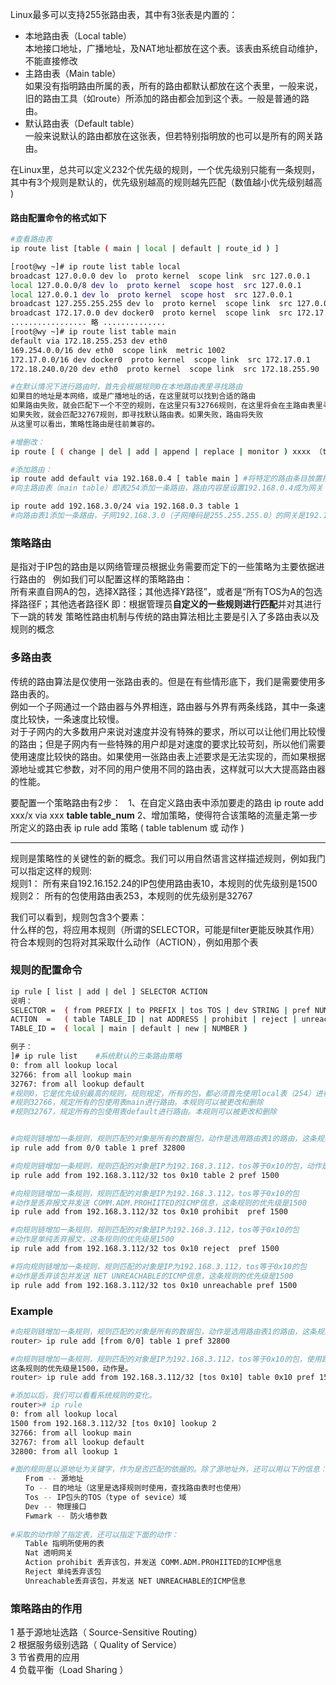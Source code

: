 Linux最多可以支持255张路由表，其中有3张表是内置的：  
* 本地路由表（Local table）  
本地接口地址，广播地址，及NAT地址都放在这个表。该表由系统自动维护，不能直接修改
* 主路由表（Main table）  
如果没有指明路由所属的表，所有的路由都默认都放在这个表里，一般来说，旧的路由工具（如route）所添加的路由都会加到这个表。一般是普通的路由。
* 默认路由表（Default table）  
一般来说默认的路由都放在这张表，但若特别指明放的也可以是所有的网关路由。
  
在Linux里，总共可以定义232个优先级的规则，一个优先级别只能有一条规则，其中有3个规则是默认的，优先级别越高的规则越先匹配（数值越小优先级别越高 )  

#### 路由配置命令的格式如下
```bash
#查看路由表
ip route list [table ( main | local | default | route_id ) ]  

[root@wy ~]# ip route list table local
broadcast 127.0.0.0 dev lo  proto kernel  scope link  src 127.0.0.1 
local 127.0.0.0/8 dev lo  proto kernel  scope host  src 127.0.0.1 
local 127.0.0.1 dev lo  proto kernel  scope host  src 127.0.0.1 
broadcast 127.255.255.255 dev lo  proto kernel  scope link  src 127.0.0.1 
broadcast 172.17.0.0 dev docker0  proto kernel  scope link  src 172.17.0.1 
................. 略 ..............
[root@wy ~]# ip route list table main
default via 172.18.255.253 dev eth0 
169.254.0.0/16 dev eth0  scope link  metric 1002 
172.17.0.0/16 dev docker0  proto kernel  scope link  src 172.17.0.1 
172.18.240.0/20 dev eth0  proto kernel  scope link  src 172.18.255.90 

#在默认情况下进行路由时，首先会根据规则0在本地路由表里寻找路由
如果目的地址是本网络，或是广播地址的话，在这里就可以找到合适的路由
如果路由失败，就会匹配下一个不空的规则，在这里只有32766规则，在这里将会在主路由表里寻找路由
如果失败，就会匹配32767规则，即寻找默认路由表。如果失败，路由将失败
从这里可以看出，策略性路由是往前兼容的。

#增删改：
ip route [ ( change | del | add | append | replace | monitor ) xxxx （table  main | local | default | route_id ]

#添加路由：
ip route add default via 192.168.0.4 [ table main ] #将特定的路由条目放置指定的路由表中
#向主路由表（main table）即表254添加一条路由，路由内容是设置192.168.0.4成为网关

ip route add 192.168.3.0/24 via 192.168.0.3 table 1 
#向路由表1添加一条路由，子网192.168.3.0（子网掩码是255.255.255.0）的网关是192.168.0.3
```

### 策略路由
是指对于IP包的路由是以网络管理员根据业务需要而定下的一些策略为主要依据进行路由的  
例如我们可以配置这样的策略路由：  
所有来直自网A的包，选择X路径；其他选择Y路径”，或者是“所有TOS为A的包选择路径F；其他选者路径K
即：根据管理员**自定义的一些规则进行匹配**并对其进行下一跳的转发
策略性路由机制与传统的路由算法相比主要是引入了多路由表以及规则的概念 

### 多路由表
传统的路由算法是仅使用一张路由表的。但是在有些情形底下，我们是需要使用多路由表的。  
例如一个子网通过一个路由器与外界相连，路由器与外界有两条线路，其中一条速度比较快，一条速度比较慢。  
对于子网内的大多数用户来说对速度并没有特殊的要求，所以可以让他们用比较慢的路由；但是子网内有一些特殊的用户却是对速度的要求比较苛刻，所以他们需要使用速度比较快的路由。如果使用一张路由表上述要求是无法实现的，而如果根据源地址或其它参数，对不同的用户使用不同的路由表，这样就可以大大提高路由器的性能。

要配置一个策略路由有2步：  
 1、在自定义路由表中添加要走的路由  ip route add xxx/x via xxx **table table_num**
 2、增加策略，使得符合该策略的流量走第一步所定义的路由表 ip rule add 策略 ( table tablenum 或 动作 )
 
 ---
规则是策略性的关键性的新的概念。我们可以用自然语言这样描述规则，例如我门可以指定这样的规则:  
规则1： 所有来自192.16.152.24的IP包使用路由表10，本规则的优先级别是1500  
规则2： 所有的包使用路由表253，本规则的优先级别是32767  

我们可以看到，规则包含3个要素：  
什么样的包，将应用本规则（所谓的SELECTOR，可能是filter更能反映其作用）  
符合本规则的包将对其采取什么动作（ACTION），例如用那个表  
 
### 规则的配置命令
```bash
ip rule [ list | add | del ] SELECTOR ACTION
说明：
SELECTOR =  ( from PREFIX | to PREFIX | tos TOS | dev STRING | pref NUMBER )
ACTION  =   ( table TABLE_ID | nat ADDRESS | prohibit | reject | unreachable | flowid CLASSID )
TABLE_ID =  ( local | main | default | new | NUMBER )

例子：
]# ip rule list    #系统默认的三条路由策略
0: from all lookup local
32766: from all lookup main
32767: from all lookup default 
#规则0，它是优先级别最高的规则，规则规定，所有的包，都必须首先使用local表（254）进行路由。本规则不能被更改和删除。
#规则32766，规定所有的包使用表main进行路由。本规则可以被更改和删除
#规则32767，规定所有的包使用表default进行路由。本规则可以被更改和删除


#向规则链增加一条规则，规则匹配的对象是所有的数据包，动作是选用路由表1的路由，这条规则的优先级是32800
ip rule add from 0/0 table 1 pref 32800

#向规则链增加一条规则，规则匹配的对象是IP为192.168.3.112，tos等于0x10的包，动作是使用路由表2，规则优先级1500
ip rule add from 192.168.3.112/32 tos 0x10 table 2 pref 1500

#向规则链增加一条规则，规则匹配的对象是IP为192.168.3.112，tos等于0x10的包
#动作是丢弃报文并发送 COMM.ADM.PROHIITED的ICMP信息，这条规则的优先级是1500
ip rule add from 192.168.3.112/32 tos 0x10 prohibit  pref 1500

#向规则链增加一条规则，规则匹配的对象是IP为192.168.3.112，tos等于0x10的包
#动作是单纯丢弃报文，这条规则的优先级是1500
ip rule add from 192.168.3.112/32 tos 0x10 reject  pref 1500

#将向规则链增加一条规则，规则匹配的对象是IP为192.168.3.112，tos等于0x10的包
#动作是丢弃该包并发送 NET UNREACHABLE的ICMP信息，这条规则的优先级是1500
ip rule add from 192.168.3.112/32 tos 0x10 unreachable pref 1500
```
### Example
```bash
#向规则链增加一条规则，规则匹配的对象是所有的数据包，动作是选用路由表1的路由，这条规则的优先级是32800
router> ip rule add [from 0/0] table 1 pref 32800

#向规则链增加一条规则，规则匹配的对象是IP为192.168.3.112，tos等于0x10的包，使用路由表2
这条规则的优先级是1500，动作是。
router> ip rule add from 192.168.3.112/32 [tos 0x10] table 0x10 pref 1500 prohibit

#添加以后，我们可以看看系统规则的变化。
router># ip rule
0: from all lookup local
1500 from 192.168.3.112/32 [tos 0x10] lookup 2
32766: from all lookup main
32767: from all lookup default
32800: from all lookup 1

#面的规则是以源地址为关键字，作为是否匹配的依据的。除了源地址外，还可以用以下的信息：
　　From -- 源地址
　　To -- 目的地址（这里是选择规则时使用，查找路由表时也使用）
　　Tos -- IP包头的TOS（type of sevice）域
　　Dev -- 物理接口
　　Fwmark -- 防火墙参数
  
#采取的动作除了指定表，还可以指定下面的动作：
　　Table 指明所使用的表
　　Nat 透明网关
　　Action prohibit 丢弃该包，并发送 COMM.ADM.PROHIITED的ICMP信息
　　Reject 单纯丢弃该包
　　Unreachable丢弃该包，并发送 NET UNREACHABLE的ICMP信息
```
### 策略路由的作用
1 基于源地址选路（ Source-Sensitive Routing）  
2 根据服务级别选路（ Quality of Service）  
3 节省费用的应用  
4 负载平衡（Load Sharing  ）

